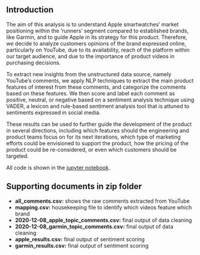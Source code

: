 ## Introduction

The aim of this analysis is to understand Apple smartwatches’ market positioning within the ‘runners’ segment compared to established brands, like Garmin, and to guide Apple in its strategy for this product. Therefore, we decide to analyze customers opinions of the brand expressed online, particularly on YouTube, due to its availability, reach of the platform within our target audience, and due to the importance of product videos in purchasing decisions.

To extract new insights from the unstructured data source, namely YouTube’s comments, we apply NLP techniques to extract the main product features of interest from these comments, and categorize the comments based on these features. We then score and label each comment as positive, neutral, or negative based on a sentiment analysis technique using VADER, a lexicon and rule-based sentiment analysis tool that is attuned to sentiments expressed in social media.

These results can be used to further guide the development of the product in several directions, including which features should the engineering and product teams focus on for its next iterations, which type of marketing efforts could be envisioned to support the product, how the pricing of the product could be re-considered, or even which customers should be targeted.

All code is shown in the [jupyter notebook](https://github.com/christopherkindl/business-strategy/blob/main/sentiment-analysis-youtube-comments.ipynb).

## Supporting documents in zip folder
- **all_comments.csv:** shows the raw comments extracted from YouTube
- **mapping.csv:** housekeeping file to identify which videos feature which brand
- **2020-12-08_apple_topic_comments.csv:** final output of data cleaning 
- **2020-12-08_garmin_topic_comments.csv:** final output of data cleaning 
- **apple_results.csv:** final output of sentiment scoring
- **garmin_results.csv:** final output of sentiment scoring
